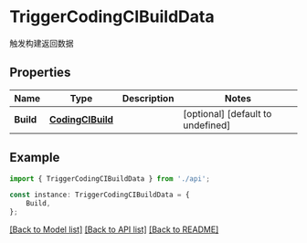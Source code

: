 # TriggerCodingCIBuildData

触发构建返回数据

## Properties

Name | Type | Description | Notes
------------ | ------------- | ------------- | -------------
**Build** | [**CodingCIBuild**](CodingCIBuild.md) |  | [optional] [default to undefined]

## Example

```typescript
import { TriggerCodingCIBuildData } from './api';

const instance: TriggerCodingCIBuildData = {
    Build,
};
```

[[Back to Model list]](../README.md#documentation-for-models) [[Back to API list]](../README.md#documentation-for-api-endpoints) [[Back to README]](../README.md)
